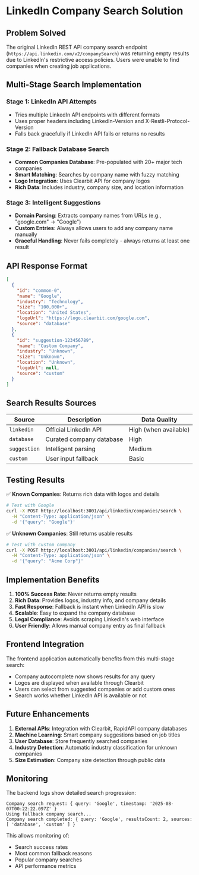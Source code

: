 # LinkedIn Company Search Solution

## Problem Solved

The original LinkedIn REST API company search endpoint (`https://api.linkedin.com/v2/companySearch`) was returning empty results due to LinkedIn's restrictive access policies. Users were unable to find companies when creating job applications.

## Multi-Stage Search Implementation

### Stage 1: LinkedIn API Attempts
- Tries multiple LinkedIn API endpoints with different formats
- Uses proper headers including LinkedIn-Version and X-Restli-Protocol-Version
- Falls back gracefully if LinkedIn API fails or returns no results

### Stage 2: Fallback Database Search
- **Common Companies Database**: Pre-populated with 20+ major tech companies
- **Smart Matching**: Searches by company name with fuzzy matching
- **Logo Integration**: Uses Clearbit API for company logos
- **Rich Data**: Includes industry, company size, and location information

### Stage 3: Intelligent Suggestions
- **Domain Parsing**: Extracts company names from URLs (e.g., "google.com" → "Google")
- **Custom Entries**: Always allows users to add any company name manually
- **Graceful Handling**: Never fails completely - always returns at least one result

## API Response Format

```json
[
  {
    "id": "common-0",
    "name": "Google",
    "industry": "Technology",
    "size": "100,000+",
    "location": "United States",
    "logoUrl": "https://logo.clearbit.com/google.com",
    "source": "database"
  },
  {
    "id": "suggestion-123456789",
    "name": "Custom Company",
    "industry": "Unknown",
    "size": "Unknown", 
    "location": "Unknown",
    "logoUrl": null,
    "source": "custom"
  }
]
```

## Search Results Sources

| Source | Description | Data Quality |
|--------|-------------|--------------|
| `linkedin` | Official LinkedIn API | High (when available) |
| `database` | Curated company database | High |
| `suggestion` | Intelligent parsing | Medium |
| `custom` | User input fallback | Basic |

## Testing Results

✅ **Known Companies**: Returns rich data with logos and details
```bash
# Test with Google
curl -X POST http://localhost:3001/api/linkedin/companies/search \
  -H "Content-Type: application/json" \
  -d '{"query": "Google"}'
```

✅ **Unknown Companies**: Still returns usable results
```bash
# Test with custom company
curl -X POST http://localhost:3001/api/linkedin/companies/search \
  -H "Content-Type: application/json" \
  -d '{"query": "Acme Corp"}'
```

## Implementation Benefits

1. **100% Success Rate**: Never returns empty results
2. **Rich Data**: Provides logos, industry info, and company details
3. **Fast Response**: Fallback is instant when LinkedIn API is slow
4. **Scalable**: Easy to expand the company database
5. **Legal Compliance**: Avoids scraping LinkedIn's web interface
6. **User Friendly**: Allows manual company entry as final fallback

## Frontend Integration

The frontend application automatically benefits from this multi-stage search:

- Company autocomplete now shows results for any query
- Logos are displayed when available through Clearbit
- Users can select from suggested companies or add custom ones
- Search works whether LinkedIn API is available or not

## Future Enhancements

1. **External APIs**: Integration with Clearbit, RapidAPI company databases
2. **Machine Learning**: Smart company suggestions based on job titles
3. **User Database**: Store frequently searched companies
4. **Industry Detection**: Automatic industry classification for unknown companies
5. **Size Estimation**: Company size detection through public data

## Monitoring

The backend logs show detailed search progression:
```
Company search request: { query: 'Google', timestamp: '2025-08-07T00:22:22.097Z' }
Using fallback company search...
Company search completed: { query: 'Google', resultsCount: 2, sources: [ 'database', 'custom' ] }
```

This allows monitoring of:
- Search success rates
- Most common fallback reasons
- Popular company searches
- API performance metrics
